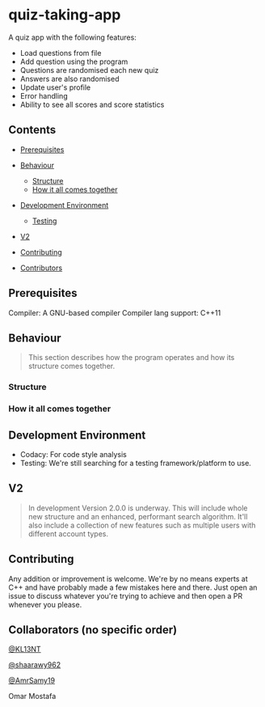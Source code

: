 # quiz-taking-app

A quiz app with the following features: 
- Load questions from file
- Add question using the program
- Questions are randomised each new quiz
- Answers are also randomised
- Update user's profile
- Error handling
- Ability to see all scores and score statistics

## Contents
- [Prerequisites](#Prerequisites)

- [Behaviour](#Behaviour)
  - [Structure](#Structure)
  - [How it all comes together](#How-it-all-comes-together)

- [Development Environment](#Development-Environment)
  - [Testing](#Testing)

- [V2](#V2)
- [Contributing](#Contributing)
- [Contributors](#Contributors)

## Prerequisites
Compiler: A GNU-based compiler
Compiler lang support: C++11

## Behaviour
> This section describes how the program operates and how its structure comes together.
  
### Structure

### How it all comes together

## Development Environment
- Codacy: For code style analysis
- Testing: We're still searching for a testing framework/platform to use. 

## V2
> In development
Version 2.0.0 is underway. This will include whole new structure and an enhanced, performant search algorithm. It'll also include a collection of new features such as multiple users with different account types. 

## Contributing
Any addition or improvement is welcome. We're by no means experts at C++ and have probably made a few mistakes here and there. Just open an issue to discuss whatever you're trying to achieve and then open a PR whenever you please. 

## Collaborators (no specific order)
[@KL13NT](https://github.com/KL13NT)

[@shaarawy962](https://github.com/shaarawy962)

[@AmrSamy19](https://github.com/AmrSamy19)

Omar Mostafa
